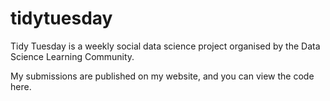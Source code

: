 # tidytuesday
 
Tidy Tuesday is a weekly social data science project organised by the Data Science Learning Community.

My submissions are published on my website, and you can view the code here.
